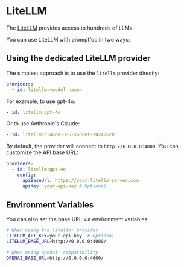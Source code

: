 # LiteLLM

The [LiteLLM](https://docs.litellm.ai/docs/) provides access to hundreds of LLMs.

You can use LiteLLM with promptfoo in two ways:

## Using the dedicated LiteLLM provider

The simplest approach is to use the `litellm` provider directly:

```yaml
providers:
  - id: litellm:<model name>
```

For example, to use gpt-4o:

```yaml
- id: litellm:gpt-4o
```

Or to use Anthropic's Claude:

```yaml
- id: litellm:claude-3-5-sonnet-20240620
```

By default, the provider will connect to `http://0.0.0.0:4000`. You can customize the API base URL:

```yaml
providers:
  - id: litellm:gpt-4o
    config:
      apiBaseUrl: https://your-litellm-server.com
      apiKey: your-api-key # Optional
```

## Environment Variables

You can also set the base URL via environment variables:

```sh
# When using the litellm: provider
LITELLM_API_KEY=your-api-key  # Optional
LITELLM_BASE_URL=http://0.0.0.0:4000/

# When using openai: compatibility
OPENAI_BASE_URL=http://0.0.0.0:4000/
```
